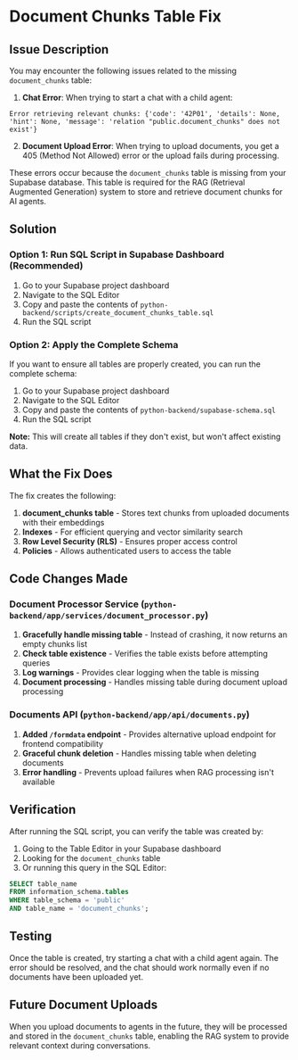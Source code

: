 # Document Chunks Table Fix

## Issue Description

You may encounter the following issues related to the missing `document_chunks` table:

1. **Chat Error**: When trying to start a chat with a child agent:
```
Error retrieving relevant chunks: {'code': '42P01', 'details': None, 'hint': None, 'message': 'relation "public.document_chunks" does not exist'}
```

2. **Document Upload Error**: When trying to upload documents, you get a 405 (Method Not Allowed) error or the upload fails during processing.

These errors occur because the `document_chunks` table is missing from your Supabase database. This table is required for the RAG (Retrieval Augmented Generation) system to store and retrieve document chunks for AI agents.

## Solution

### Option 1: Run SQL Script in Supabase Dashboard (Recommended)

1. Go to your Supabase project dashboard
2. Navigate to the SQL Editor
3. Copy and paste the contents of `python-backend/scripts/create_document_chunks_table.sql`
4. Run the SQL script

### Option 2: Apply the Complete Schema

If you want to ensure all tables are properly created, you can run the complete schema:

1. Go to your Supabase project dashboard
2. Navigate to the SQL Editor
3. Copy and paste the contents of `python-backend/supabase-schema.sql`
4. Run the SQL script

**Note:** This will create all tables if they don't exist, but won't affect existing data.

## What the Fix Does

The fix creates the following:

1. **document_chunks table** - Stores text chunks from uploaded documents with their embeddings
2. **Indexes** - For efficient querying and vector similarity search
3. **Row Level Security (RLS)** - Ensures proper access control
4. **Policies** - Allows authenticated users to access the table

## Code Changes Made

### Document Processor Service (`python-backend/app/services/document_processor.py`)

1. **Gracefully handle missing table** - Instead of crashing, it now returns an empty chunks list
2. **Check table existence** - Verifies the table exists before attempting queries
3. **Log warnings** - Provides clear logging when the table is missing
4. **Document processing** - Handles missing table during document upload processing

### Documents API (`python-backend/app/api/documents.py`)

1. **Added `/formdata` endpoint** - Provides alternative upload endpoint for frontend compatibility
2. **Graceful chunk deletion** - Handles missing table when deleting documents
3. **Error handling** - Prevents upload failures when RAG processing isn't available

## Verification

After running the SQL script, you can verify the table was created by:

1. Going to the Table Editor in your Supabase dashboard
2. Looking for the `document_chunks` table
3. Or running this query in the SQL Editor:

```sql
SELECT table_name 
FROM information_schema.tables 
WHERE table_schema = 'public' 
AND table_name = 'document_chunks';
```

## Testing

Once the table is created, try starting a chat with a child agent again. The error should be resolved, and the chat should work normally even if no documents have been uploaded yet.

## Future Document Uploads

When you upload documents to agents in the future, they will be processed and stored in the `document_chunks` table, enabling the RAG system to provide relevant context during conversations.
